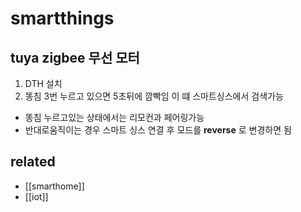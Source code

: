 # smartthings

## tuya zigbee 무선 모터
1. DTH 설치
2. 똥침 3번 누르고 있으면 5초뒤에 깜빡임 이 떄 스마트싱스에서 검색가능

- 똥침 누르고있는 상태에서는 리모컨과 페어링가능
- 반대로움직이는 경우 스마트 싱스 연결 후 모드를 **reverse** 로 변경하면 됨

## related
- [[smarthome]]
- [[iot]]
